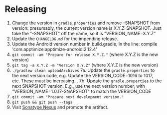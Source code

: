 Releasing
========

 1. Change the version in `gradle.properties` and remove -SNAPSHOT from version:
    presumably, the current version name is X.Y.Z-SNAPSHOT. Just take the 
    "-SNAPSHOT" off the name, so it is "VERSION_NAME=X.Y.Z"
 2. Update the `CHANGELOG.md` for the impending release.
 3. Update the Android version number in build.gradle, in the line:
    compile 'com.apptimize:apptimize-android:2.12.4'
 4. `git commit -am "Prepare for release X.Y.Z."` (where X.Y.Z is the new version)
 5. `git tag -a X.Y.Z -m "Version X.Y.Z"` (where X.Y.Z is the new version)
 6. `./gradlew clean uploadArchives`
 7a. Update the `gradle.properties` to the next version code,
     e.g. Update the VERSION_CODE=1016 to 1017, etc. These must be increasing...
 7b. Update the `gradle.properties` to the next SNAPSHOT version. E.g., use the
     next version number, with "VERSION_NAME=1.0.17-SNAPSHOT" to match the VERSION_CODE
 8. `git commit -am "Prepare next development version."`
 9. `git push && git push --tags`
 10. Visit [Sonatype Nexus](https://oss.sonatype.org/) and promote the artifact.
